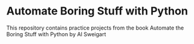 # Automate Boring Stuff with Python

This repository contains practice projects from the book Automate the Boring Stuff with Python by Al Sweigart
